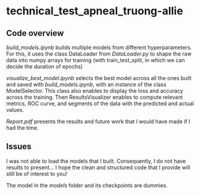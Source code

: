 # technical_test_apneal_truong-allie

## Code overview

*build_models.ipynb* builds multiple models from different hyperparameters.
For this, it uses the class DataLoader from *DataLoader.py* to shape the raw data into numpy arrays for training 
(with train_test_split, in which we can decide the duration of epochs)

*visualize_best_model.ipynb* selects the best model across all the ones built and saved with *build_models.ipynb*, with an instance of the class ModelSelector. This class also enables to display the loss and accuracy across the training. 
Then ResultsVisualizer enables to compute relevant metrics, ROC curve, and segments of the data with the predicted and actual values. 

*Report.pdf* presents the results and future work that I would have made if I had the time. 

## Issues

I was not able to load the models that I built. 
Consequently, I do not have results to present...
I hope the clean and structured code that I provide will still be of interest to you!


The model in the *models* folder and its checkpoints are dummies. 